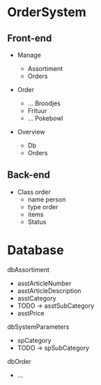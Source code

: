 # OrderSystem
## Front-end
-   Manage
    * Assortiment
    * Orders

-   Order
    * ... Broodjes
    * Frituur
    * ... Pokebowl

-   Overview
    * Db
    * Orders

## Back-end
- Class order
    * name person
    * type order
    * items
    * Status

# Database
dbAssortiment
* asstArticleNumber
* asstArticleDescription
* asstCategory
* TODO -> asstSubCategory
* asstPrice

dbSystemParameters
* spCategory
* TODO -> spSubCategory

dbOrder
* ...